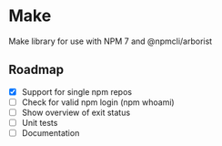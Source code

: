 # Make

Make library for use with NPM 7 and @npmcli/arborist

## Roadmap

- [x] Support for single npm repos
- [ ] Check for valid npm login (npm whoami)
- [ ] Show overview of exit status
- [ ] Unit tests
- [ ] Documentation
